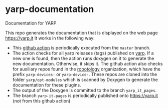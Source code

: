 # yarp-documentation
Documentation for YARP

This repo generates the documentation that is displayed on the web page https://yarp.it
It works in the following way:

- This [github action](https://github.com/robotology/yarp-documentation/blob/master/.github/workflows/gh-pages.yml) is periodically executed from the `master` branch.
- The action checks for all yarp releases (tags) published on [yarp](https://github.com/robotology/yarp). If a new one is found, then the action runs doxygen on it to generate the new documentation. Otherwise, it skips it. 
   The github action also checks for auxiliary repos found in the [robotology](https://github.com/robotology) organization, which have the prefix `yarp-devices-` or `yarp-device-`.
   These repos are cloned into the folder `yarp/opt-modules` which is scanned by Doxygen to generate the documentation for these plugins.
- The output of the Doxygen is committed to the branch `yarp_it_pages`.
- The branch `yarp-it-pages` is periodically published onto https://yarp.it (not from this github action)
